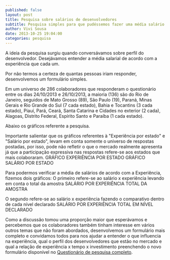 ```yaml
---
published: false
layout: post
title: Pesquisa sobre salários de desenvolvedores
subtitle: Pesquisa simples para que pudéssemos fazer uma média salário dos programadores.
author: Vivi Sousa
date: 2013-10-25 19:04:00
categories: pesquisa
---
```

A ideia da pesquisa surgiu quando conversávamos sobre perfil do desenvolvedor.
Desejávamos entender a média salarial de acordo com a experiência que cada um.

Por não termos a certeza de quantas pessoas iriam responder, desenvolvemos um formulário simples. 

Em um universo de 286 colaboradores que responderam o questionário entre os dias 24/10/2013 e 
26/10/2013, a maioria (136) são do Rio de Janeiro, seguidos de Mato Grosso (89), São Paulo (19), 
Paraná, Minas Gerais e Rio Grande do Sul (7 cada estado), Bahia e Tocantins (3 cada estado), Piauí,
Pará, Ceará, Santa Catarina e Cidades no exterior (2 cada), Alagoas, Distrito Federal, Espírito 
Santo e Paraíba (1 cada estado).

Abaixo os gráficos referente a pesquisa.

Importante salientar que os gráficos referentes à "Experiência por estado" e "Salário por estado", 
levam em conta somente o universo de respostas postadas, por isso, pode não refletir o que o 
mercado realmente apresenta já que a participação expressiva nas respostas refere-se aos estados 
que mais colaboraram.
GRÁFICO EXPERIÊNCIA POR ESTADO
GRÁFICO SALÁRIO POR ESTADO


Para podermos verificar a média de salários de acordo com a Experiência, fizemos dois gráficos:
O primeiro refere-se ao salário x experiência levando em conta o total da amostra
SALÁRIO POR EXPERIÊNCIA TOTAL DA AMOSTRA


O segundo refere-se ao salário x experiência fazendo o comparativo dentro de cada nível declarado
SALÁRIO POR EXPERIÊNCIA TOTAL EM NÍVEL DECLARADO


Como a discussão tomou uma proporção maior que esperávamos e percebemos que os colaboradores também
tinham interesse em vários outros temas que não foram abordados, desenvolvemos um formulário mais 
completo e convidamos todos para nos ajudar a entender o que influencia na experiência, qual o 
perfil dos desenvolvedores que estão no mercado e qual a relação de experiência x tempo x investimento 
preenchendo o novo formulário disponível no [Questionário de pesquisa completo][link1].

[link1]: https://docs.google.com/forms/d/1cC06WREOQUiwrmAzXgya1S5aQzgDJzfNAhXoFxHhbT0/viewform
